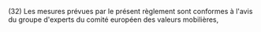 (32) Les mesures prévues par le présent règlement sont conformes à l'avis du groupe d'experts du comité européen des valeurs mobilières,